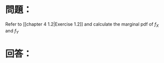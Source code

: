 # 問題：
Refer to [[chapter 4 1.2|Exercise 1.2]] and calculate the marginal pdf of $f_X$ and $f_Y$

# 回答：
